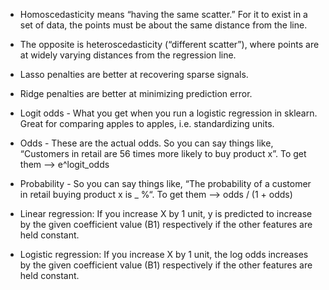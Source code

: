 * Homoscedasticity means “having the same scatter.” For it to exist in a set of data, the points must be about the same distance from the line.
* The opposite is heteroscedasticity (“different scatter”), where points are at widely varying distances from the regression line.

* Lasso penalties are better at recovering sparse signals.
* Ridge penalties are better at minimizing prediction error.

* Logit odds - What you get when you run a logistic regression in sklearn. Great for comparing apples to apples, i.e. standardizing units.
* Odds - These are the actual odds. So you can say things like, “Customers in retail are 56 times more likely to buy product x”. To get them --> e^logit_odds
* Probability - So you can say things like, “The probability of a customer in retail buying product  x is _ %“. To get them --> odds / (1 + odds)

* Linear regression: If you increase X by 1 unit, y is predicted to increase by the given coefficient value (B1) respectively if the other features are held constant.
* Logistic regression: If you increase X by 1 unit, the log odds increases by the given coefficient value (B1) respectively if the other features are held constant.
